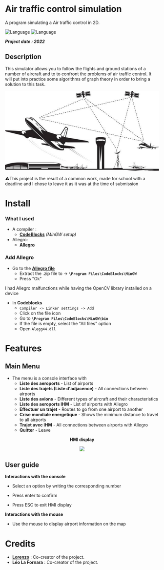 # Air traffic control simulation
A program simulating a Air traffic control in 2D. 

![Language](https://img.shields.io/badge/Language-C%2B%2B-0052cf)
![Language](https://img.shields.io/badge/Allegro-02A9FF?style=logo=Allegro&logoColor=white)

***Project date : 2022***

##  Description
This simulator allows you to follow the flights and ground stations of a number of aircraft and to 
to confront the problems of air traffic control. It will put into practice some algorithms of 
graph theory in order to bring a solution to this task.

<p align="center">
	<img src="images/air_traffic.jpg" width="600">
</p>

⚠️This project is the result of a common work, made for school with a deadline and I chose to leave it as it was at the time of submission

# Install
### What I used
* A compiler :
    * **[CodeBlocks](http://www.codeblocks.org/downloads/binaries/)** *(MinGW setup)*
* Allegro:
    * **[Allegro](https://github.com/MrZouu/Air_traffic_control_simulation/blob/main/allegro_4_4_3_install.zip)**
### Add Allegro
* Go to the **[Allegro file](https://github.com/MrZouu/Air_traffic_control_simulation/blob/main/allegro_4_4_3_install.zip)**
  * Extract the .zip file to -> **`\Program Files\CodeBlocks\MinGW`**
  * Press "Ok"

I had Allegro malfunctions while having the OpenCV library installed on a device

* In **Codeblocks**
  * `Compiler -> Linker settings -> Add`
  * Click on the file icon
  * Go to **`\Program Files\CodeBlocks\MinGW\bin`**
  * If the file is empty, select the "All files" option
  * Open `Alegg44.dll`

# Features
## Main Menu
* The menu is a console interface with
   * **Liste des aeroports** - List of airports
   * **Liste des trajets (Liste d'adjacence)** - All connections between airports
   * **Liste des avions** - Different types of aircraft and their characteristics
   * **Liste des aeroports IHM** - List of airports with Allegro
   * **Effectuer un trajet** - Routes to go from one airport to another
   * **Crise mondiale energetique** - Shows the minimum distance to travel to all airports
   * **Trajet avec IHM** - All connections between airports with Allegro
   * **Quitter** - Leave
   
<p align="center"><b>HMI display</b></p>
   <p align="center">
	<img src="https://imgur.com/VacoAfL.png" width="600">
   </p>
   
##  User guide
**Interactions with the console**

* Select an option by writing the corresponding number

* Press enter to confirm

* Press ESC to exit HMI display

**Interactions with the mouse**

* Use the mouse to display airport information on the map

#  Credits
* [**Lorenzo**](https://github.com/MrZouu) : Co-creator of the project. 
* **Léo La Fornara** : Co-creator of the project.
